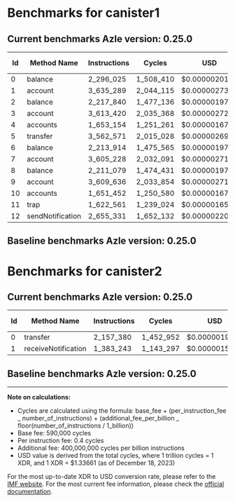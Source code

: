 # Benchmarks for canister1

## Current benchmarks Azle version: 0.25.0

| Id  | Method Name      | Instructions | Cycles    | USD           | USD/Million Calls |
| --- | ---------------- | ------------ | --------- | ------------- | ----------------- |
| 0   | balance          | 2_296_025    | 1_508_410 | $0.0000020162 | $2.0162           |
| 1   | account          | 3_635_289    | 2_044_115 | $0.0000027322 | $2.7322           |
| 2   | balance          | 2_217_840    | 1_477_136 | $0.0000019744 | $1.9744           |
| 3   | account          | 3_613_420    | 2_035_368 | $0.0000027205 | $2.7205           |
| 4   | accounts         | 1_653_154    | 1_251_261 | $0.0000016724 | $1.6724           |
| 5   | transfer         | 3_562_571    | 2_015_028 | $0.0000026933 | $2.6933           |
| 6   | balance          | 2_213_914    | 1_475_565 | $0.0000019723 | $1.9723           |
| 7   | account          | 3_605_228    | 2_032_091 | $0.0000027161 | $2.7161           |
| 8   | balance          | 2_211_079    | 1_474_431 | $0.0000019707 | $1.9707           |
| 9   | account          | 3_609_636    | 2_033_854 | $0.0000027185 | $2.7185           |
| 10  | accounts         | 1_651_452    | 1_250_580 | $0.0000016715 | $1.6715           |
| 11  | trap             | 1_622_561    | 1_239_024 | $0.0000016561 | $1.6561           |
| 12  | sendNotification | 2_655_331    | 1_652_132 | $0.0000022083 | $2.2083           |

## Baseline benchmarks Azle version: 0.25.0

# Benchmarks for canister2

## Current benchmarks Azle version: 0.25.0

| Id  | Method Name         | Instructions | Cycles    | USD           | USD/Million Calls |
| --- | ------------------- | ------------ | --------- | ------------- | ----------------- |
| 0   | transfer            | 2_157_380    | 1_452_952 | $0.0000019420 | $1.9420           |
| 1   | receiveNotification | 1_383_243    | 1_143_297 | $0.0000015281 | $1.5281           |

## Baseline benchmarks Azle version: 0.25.0

---

**Note on calculations:**

-   Cycles are calculated using the formula: base_fee + (per_instruction_fee _ number_of_instructions) + (additional_fee_per_billion _ floor(number_of_instructions / 1_billion))
-   Base fee: 590,000 cycles
-   Per instruction fee: 0.4 cycles
-   Additional fee: 400,000,000 cycles per billion instructions
-   USD value is derived from the total cycles, where 1 trillion cycles = 1 XDR, and 1 XDR = $1.33661 (as of December 18, 2023)

For the most up-to-date XDR to USD conversion rate, please refer to the [IMF website](https://www.imf.org/external/np/fin/data/rms_sdrv.aspx).
For the most current fee information, please check the [official documentation](https://internetcomputer.org/docs/current/developer-docs/gas-cost#execution).
